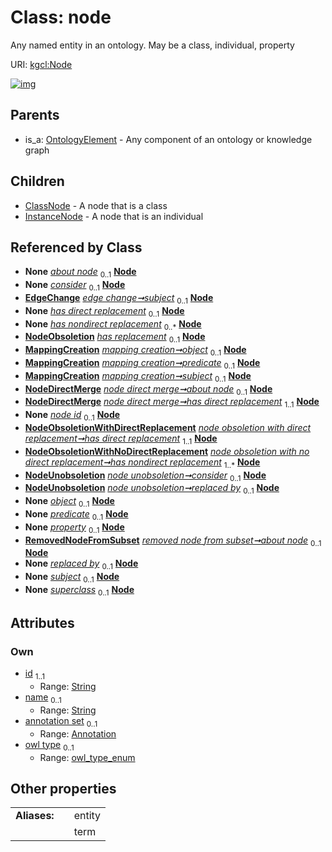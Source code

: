 
# Class: node


Any named entity in an ontology. May be a class, individual, property

URI: [kgcl:Node](http://w3id.org/kgcl/Node)


[![img](https://yuml.me/diagram/nofunky;dir:TB/class/[RemovedNodeFromSubset],[OntologyElement],[NodeUnobsoletion],[NodeObsoletionWithNoDirectReplacement],[NodeObsoletionWithDirectReplacement],[NodeObsoletion],[NodeDirectMerge],[Annotation]<annotation%20set%200..1-++[Node&#124;id:string;name:string%20%3F;owl_type:owl_type_enum%20%3F],[NodeChange]-%20about%20node%200..1>[Node],[EdgeChange]-%20subject%200..1>[Node],[NodeObsoletion]-%20has%20direct%20replacement%200..1>[Node],[NodeObsoletion]-%20has%20nondirect%20replacement%200..*>[Node],[MappingCreation]-%20object%200..1>[Node],[MappingCreation]-%20predicate%200..1>[Node],[MappingCreation]-%20subject%200..1>[Node],[NodeDirectMerge]-%20about%20node%200..1>[Node],[NodeDirectMerge]-%20has%20direct%20replacement%201..1>[Node],[NodeCreation]-%20node%20id%200..1>[Node],[NodeObsoletionWithDirectReplacement]-%20has%20direct%20replacement%201..1>[Node],[NodeObsoletionWithNoDirectReplacement]-%20has%20nondirect%20replacement%201..*>[Node],[NodeUnobsoletion]-%20consider%200..1>[Node],[NodeUnobsoletion]-%20replaced%20by%200..1>[Node],[EdgeCreation]-%20object%200..1>[Node],[EdgeDeletion]-%20object%200..1>[Node],[EdgeObsoletion]-%20object%200..1>[Node],[MappingCreation]-%20object(i)%200..1>[Node],[Edge]-%20object%200..1>[Node],[EdgeCreation]-%20predicate%200..1>[Node],[EdgeDeletion]-%20predicate%200..1>[Node],[EdgeObsoletion]-%20predicate%200..1>[Node],[MappingCreation]-%20predicate(i)%200..1>[Node],[Edge]-%20predicate%200..1>[Node],[PropertyValue]-%20property%200..1>[Node],[Annotation]-%20property(i)%200..1>[Node],[RemovedNodeFromSubset]-%20about%20node%200..1>[Node],[EdgeCreation]-%20subject%200..1>[Node],[EdgeDeletion]-%20subject%200..1>[Node],[EdgeObsoletion]-%20subject%200..1>[Node],[MappingCreation]-%20subject(i)%200..1>[Node],[Edge]-%20subject%200..1>[Node],[ClassCreation]-%20superclass%200..1>[Node],[Node]^-[InstanceNode],[Node]^-[ClassNode],[OntologyElement]^-[Node],[PropertyValue],[NodeCreation],[NodeChange],[MappingCreation],[InstanceNode],[EdgeObsoletion],[EdgeDeletion],[EdgeCreation],[EdgeChange],[Edge],[ClassNode],[ClassCreation],[Annotation])](https://yuml.me/diagram/nofunky;dir:TB/class/[RemovedNodeFromSubset],[OntologyElement],[NodeUnobsoletion],[NodeObsoletionWithNoDirectReplacement],[NodeObsoletionWithDirectReplacement],[NodeObsoletion],[NodeDirectMerge],[Annotation]<annotation%20set%200..1-++[Node&#124;id:string;name:string%20%3F;owl_type:owl_type_enum%20%3F],[NodeChange]-%20about%20node%200..1>[Node],[EdgeChange]-%20subject%200..1>[Node],[NodeObsoletion]-%20has%20direct%20replacement%200..1>[Node],[NodeObsoletion]-%20has%20nondirect%20replacement%200..*>[Node],[MappingCreation]-%20object%200..1>[Node],[MappingCreation]-%20predicate%200..1>[Node],[MappingCreation]-%20subject%200..1>[Node],[NodeDirectMerge]-%20about%20node%200..1>[Node],[NodeDirectMerge]-%20has%20direct%20replacement%201..1>[Node],[NodeCreation]-%20node%20id%200..1>[Node],[NodeObsoletionWithDirectReplacement]-%20has%20direct%20replacement%201..1>[Node],[NodeObsoletionWithNoDirectReplacement]-%20has%20nondirect%20replacement%201..*>[Node],[NodeUnobsoletion]-%20consider%200..1>[Node],[NodeUnobsoletion]-%20replaced%20by%200..1>[Node],[EdgeCreation]-%20object%200..1>[Node],[EdgeDeletion]-%20object%200..1>[Node],[EdgeObsoletion]-%20object%200..1>[Node],[MappingCreation]-%20object(i)%200..1>[Node],[Edge]-%20object%200..1>[Node],[EdgeCreation]-%20predicate%200..1>[Node],[EdgeDeletion]-%20predicate%200..1>[Node],[EdgeObsoletion]-%20predicate%200..1>[Node],[MappingCreation]-%20predicate(i)%200..1>[Node],[Edge]-%20predicate%200..1>[Node],[PropertyValue]-%20property%200..1>[Node],[Annotation]-%20property(i)%200..1>[Node],[RemovedNodeFromSubset]-%20about%20node%200..1>[Node],[EdgeCreation]-%20subject%200..1>[Node],[EdgeDeletion]-%20subject%200..1>[Node],[EdgeObsoletion]-%20subject%200..1>[Node],[MappingCreation]-%20subject(i)%200..1>[Node],[Edge]-%20subject%200..1>[Node],[ClassCreation]-%20superclass%200..1>[Node],[Node]^-[InstanceNode],[Node]^-[ClassNode],[OntologyElement]^-[Node],[PropertyValue],[NodeCreation],[NodeChange],[MappingCreation],[InstanceNode],[EdgeObsoletion],[EdgeDeletion],[EdgeCreation],[EdgeChange],[Edge],[ClassNode],[ClassCreation],[Annotation])

## Parents

 *  is_a: [OntologyElement](OntologyElement.md) - Any component of an ontology or knowledge graph

## Children

 * [ClassNode](ClassNode.md) - A node that is a class
 * [InstanceNode](InstanceNode.md) - A node that is an individual

## Referenced by Class

 *  **None** *[about node](about_node.md)*  <sub>0..1</sub>  **[Node](Node.md)**
 *  **None** *[consider](consider.md)*  <sub>0..1</sub>  **[Node](Node.md)**
 *  **[EdgeChange](EdgeChange.md)** *[edge change➞subject](edge_change_subject.md)*  <sub>0..1</sub>  **[Node](Node.md)**
 *  **None** *[has direct replacement](has_direct_replacement.md)*  <sub>0..1</sub>  **[Node](Node.md)**
 *  **None** *[has nondirect replacement](has_nondirect_replacement.md)*  <sub>0..\*</sub>  **[Node](Node.md)**
 *  **[NodeObsoletion](NodeObsoletion.md)** *[has replacement](has_replacement.md)*  <sub>0..1</sub>  **[Node](Node.md)**
 *  **[MappingCreation](MappingCreation.md)** *[mapping creation➞object](mapping_creation_object.md)*  <sub>0..1</sub>  **[Node](Node.md)**
 *  **[MappingCreation](MappingCreation.md)** *[mapping creation➞predicate](mapping_creation_predicate.md)*  <sub>0..1</sub>  **[Node](Node.md)**
 *  **[MappingCreation](MappingCreation.md)** *[mapping creation➞subject](mapping_creation_subject.md)*  <sub>0..1</sub>  **[Node](Node.md)**
 *  **[NodeDirectMerge](NodeDirectMerge.md)** *[node direct merge➞about node](node_direct_merge_about_node.md)*  <sub>0..1</sub>  **[Node](Node.md)**
 *  **[NodeDirectMerge](NodeDirectMerge.md)** *[node direct merge➞has direct replacement](node_direct_merge_has_direct_replacement.md)*  <sub>1..1</sub>  **[Node](Node.md)**
 *  **None** *[node id](node_id.md)*  <sub>0..1</sub>  **[Node](Node.md)**
 *  **[NodeObsoletionWithDirectReplacement](NodeObsoletionWithDirectReplacement.md)** *[node obsoletion with direct replacement➞has direct replacement](node_obsoletion_with_direct_replacement_has_direct_replacement.md)*  <sub>1..1</sub>  **[Node](Node.md)**
 *  **[NodeObsoletionWithNoDirectReplacement](NodeObsoletionWithNoDirectReplacement.md)** *[node obsoletion with no direct replacement➞has nondirect replacement](node_obsoletion_with_no_direct_replacement_has_nondirect_replacement.md)*  <sub>1..\*</sub>  **[Node](Node.md)**
 *  **[NodeUnobsoletion](NodeUnobsoletion.md)** *[node unobsoletion➞consider](node_unobsoletion_consider.md)*  <sub>0..1</sub>  **[Node](Node.md)**
 *  **[NodeUnobsoletion](NodeUnobsoletion.md)** *[node unobsoletion➞replaced by](node_unobsoletion_replaced_by.md)*  <sub>0..1</sub>  **[Node](Node.md)**
 *  **None** *[object](object.md)*  <sub>0..1</sub>  **[Node](Node.md)**
 *  **None** *[predicate](predicate.md)*  <sub>0..1</sub>  **[Node](Node.md)**
 *  **None** *[property](property.md)*  <sub>0..1</sub>  **[Node](Node.md)**
 *  **[RemovedNodeFromSubset](RemovedNodeFromSubset.md)** *[removed node from subset➞about node](removed_node_from_subset_about_node.md)*  <sub>0..1</sub>  **[Node](Node.md)**
 *  **None** *[replaced by](replaced_by.md)*  <sub>0..1</sub>  **[Node](Node.md)**
 *  **None** *[subject](subject.md)*  <sub>0..1</sub>  **[Node](Node.md)**
 *  **None** *[superclass](superclass.md)*  <sub>0..1</sub>  **[Node](Node.md)**

## Attributes


### Own

 * [id](id.md)  <sub>1..1</sub>
     * Range: [String](types/String.md)
 * [name](name.md)  <sub>0..1</sub>
     * Range: [String](types/String.md)
 * [annotation set](annotation_set.md)  <sub>0..1</sub>
     * Range: [Annotation](Annotation.md)
 * [owl type](owl_type.md)  <sub>0..1</sub>
     * Range: [owl_type_enum](owl_type_enum.md)

## Other properties

|  |  |  |
| --- | --- | --- |
| **Aliases:** | | entity |
|  | | term |


